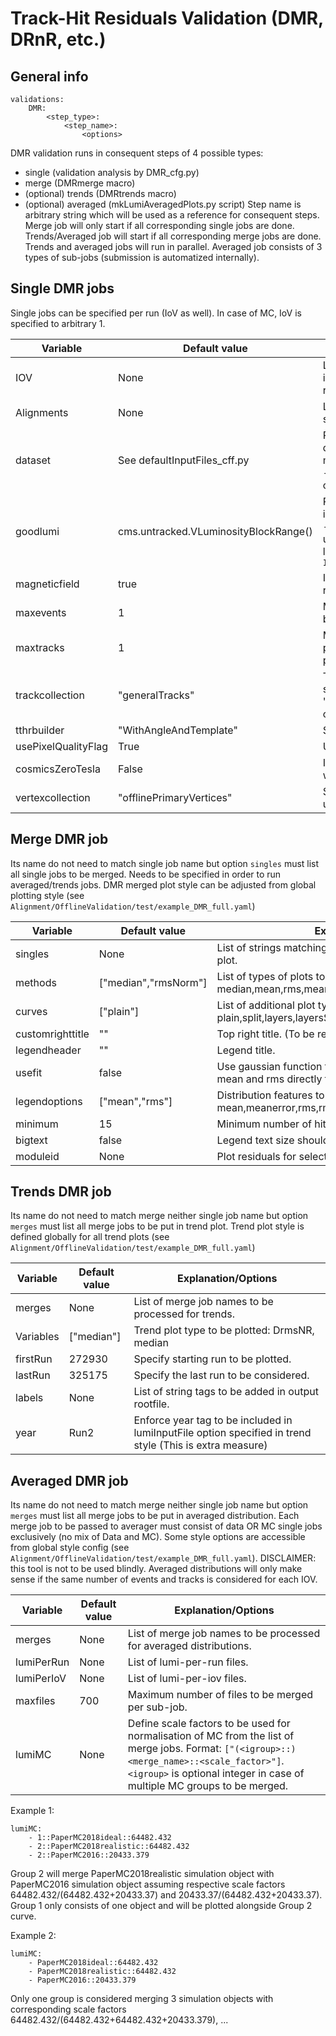 # Track-Hit Residuals Validation (DMR, DRnR, etc.)
 
## General info
```
validations:
    DMR:
        <step_type>:
            <step_name>: 
                <options>
```

DMR validation runs in consequent steps of 4 possible types:
 - single (validation analysis by DMR_cfg.py)
 - merge (DMRmerge macro)
 - (optional) trends (DMRtrends macro) 
 - (optional) averaged (mkLumiAveragedPlots.py script)
Step name is arbitrary string which will be used as a reference for consequent steps.
Merge job will only start if all corresponding single jobs are done.
Trends/Averaged job will start if all corresponding merge jobs are done.
Trends and averaged jobs will run in parallel.
Averaged job consists of 3 types of sub-jobs (submission is automatized internally). 

## Single DMR jobs
Single jobs can be specified per run (IoV as well). In case of MC, IoV is specified to arbitrary 1.  

Variable | Default value | Explanation/Options
-------- | ------------- | --------------------
IOV | None | List of IOVs/runs defined by integer value. IOV 1 is reserved for MC.
Alignments | None | List of alignments. Will create separate directory for each.
dataset | See defaultInputFiles_cff.py | Path to txt file containing list of datasets to be used. If file is missing at EOS or is corrupted - job will eventually fail (most common issue).
goodlumi | cms.untracked.VLuminosityBlockRange() | Path to json file containing lumi information about selected IoV - must contain list of runs under particular IoV with lumiblock info. Format: `IOV_Vali_{}.json`
magneticfield | true | Is magnetic field ON? Not really needed for validation...
maxevents | 1 | Maximum number of events before cmsRun terminates.
maxtracks | 1 | Maximum number of tracks per event before next event is processed.
trackcollection | "generalTracks" | Track collection to be specified here, e.g. "ALCARECOTkAlMuonIsolated" or "ALCARECOTkAlMinBias" ... 
tthrbuilder | "WithAngleAndTemplate" | Specify TTRH Builder
usePixelQualityFlag | True | Use pixel quality flag?
cosmicsZeroTesla | False | Is this validation for cosmics with zero magnetic field?
vertexcollection | "offlinePrimaryVertices" | Specify vertex collection to be used.

## Merge DMR job
Its name do not need to match single job name but option `singles` must list all single jobs to be merged.
Needs to be specified in order to run averaged/trends jobs.
DMR merged plot style can be adjusted from global plotting style (see `Alignment/OfflineValidation/test/example_DMR_full.yaml`)

Variable | Default value | Explanation/Options
-------- | ------------- | --------------------
singles | None | List of strings matching single job names to be merged in one plot.
methods | ["median","rmsNorm"] | List of types of plots to be produced. Available: median,mean,rms,meanNorm,rmsNorm + X/Y suffix optionally
curves  | ["plain"] | List of additional plot type otions. Available: plain,split,layers,layersSeparate,layersSplit,layersSplitSeparate
customrighttitle | "" | Top right title. (To be re-implemented)
legendheader | "" | Legend title.
usefit | false | Use gaussian function to fit distribution otherwise extract mean and rms directly from histogram. 
legendoptions | ["mean","rms"] | Distribution features to be displayed in stat box: mean,meanerror,rms,rmserror,modules,all 
minimum | 15 | Minimum number of hits requested.
bigtext | false | Legend text size should be enlarged.
moduleid | None | Plot residuals for selected list of module IDs. (debugging)

## Trends DMR job
Its name do not need to match merge neither single job name but option `merges` must list all merge jobs to be put in trend plot.
Trend plot style is defined globally for all trend plots (see `Alignment/OfflineValidation/test/example_DMR_full.yaml`)

Variable | Default value | Explanation/Options
-------- | ------------- | --------------------
merges | None | List of merge job names to be processed for trends. 
Variables | ["median"] | Trend plot type to be plotted: DrmsNR, median
firstRun | 272930 | Specify starting run to be plotted.
lastRun | 325175 | Specify the last run to be considered.
labels | None | List of string tags to be added in output rootfile.
year | Run2 | Enforce year tag to be included in lumiInputFile option specified in trend style (This is extra measure)

## Averaged DMR job
Its name do not need to match merge neither single job name but option `merges` must list all merge jobs to be put in averaged distribution.
Each merge job to be passed to averager must consist of data OR MC single jobs exclusively (no mix of Data and MC). 
Some style options are accessible from global style config (see `Alignment/OfflineValidation/test/example_DMR_full.yaml`).
DISCLAIMER: this tool is not to be used blindly. Averaged distributions will only make sense if the same number of events and tracks is considered for each IOV.

Variable | Default value | Explanation/Options
-------- | ------------- | --------------------
merges | None | List of merge job names to be processed for averaged distributions.
lumiPerRun | None | List of lumi-per-run files. 
lumiPerIoV | None | List of lumi-per-iov files.
maxfiles | 700 | Maximum number of files to be merged per sub-job. 
lumiMC | None | Define scale factors to be used for normalisation of MC from the list of merge jobs. Format: `["(<igroup>::)<merge_name>::<scale_factor>"]`. `<igroup>` is optional integer in case of multiple MC groups to be merged.

Example 1:
```
lumiMC:
    - 1::PaperMC2018ideal::64482.432
    - 2::PaperMC2018realistic::64482.432
    - 2::PaperMC2016::20433.379
```
Group 2 will merge PaperMC2018realistic simulation object with PaperMC2016 simulation object assuming respective scale factors 64482.432/(64482.432+20433.37) and 20433.37/(64482.432+20433.37).
Group 1 only consists of one object and will be plotted alongside Group 2 curve.  

Example 2:
```
lumiMC:
    - PaperMC2018ideal::64482.432
    - PaperMC2018realistic::64482.432
    - PaperMC2016::20433.379
```
Only one group is considered merging 3 simulation objects with corresponding scale factors 64482.432/(64482.432+64482.432+20433.379), ...
